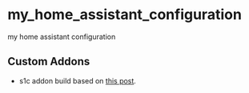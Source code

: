 # my_home_assistant_configuration
my home assistant configuration

## Custom Addons
- s1c addon build based on [this post](https://community.home-assistant.io/t/broadlink-s1c-kit-sensors-in-ha-using-python-and-mqtt/19886/23).


